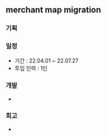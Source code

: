 ## merchant map migration

### 기획

### 일정

- 기간 : 22.04.01 ~ 22.07.27
- 투입 인력 : 1인

### 개발

- 

### 회고

- 